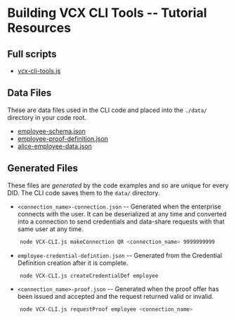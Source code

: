 # Building VCX CLI Tools -- Tutorial Resources

## Full scripts

* [vcx-cli-tools.js](/portal/training/vcx-cli-tools/nodejs/resources/vcx-cli-tools.js)

## Data Files

These are data files used in the CLI code and placed into the `./data/` directory in your code root.

* [employee-schema.json](/portal/training/vcx-cli-tools/nodejs/resources/employee-schema.json)
* [employee-proof-definition.json](/portal/training/vcx-cli-tools/nodejs/resources/employee-proof-definition.json)
* [alice-employee-data.json](/portal/training/vcx-cli-tools/nodejs/resources/alice-employee-data.json)

## Generated Files

These files are *generated* by the code examples and so are unique for every DID. The CLI code saves them to the `data/` directory.

* `<connection_name>-connection.json` -- Generated when the enterprise connects with the user. It can be deserialized at any time and converted into a connection to send credentials and data-share requests with that same user at any time.

```bash
    node VCX-CLI.js makeConnection QR <connection_name> 9999999999
```

* `employee-credential-defintion.json` -- Generated from the Credential Definition creation after it is complete.

```bash
    node VCX-CLI.js createCredentialDef employee
```

* `<connection_name>-proof.json` -- Generated when the proof offer has been issued and accepted and the request returned valid or invalid.

```bash
    node VCX-CLI.js requestProof employee <connection_name>
```